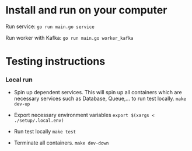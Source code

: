 # Install and run on your computer

Run service: `go run main.go service`

Run worker with Kafka: `go run main.go worker_kafka`

# Testing instructions

### Local run

- Spin up dependent services. This will spin up all containers which are necessary services such as Database, Queue,… to run test locally.
  `make dev-up`

- Export necessary environment variables
  `export $(xargs < ./setup/.local.env)`

- Run test locally
  `make test`

- Terminate all containers.
  `make dev-down`
